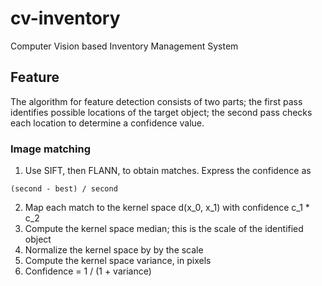 # cv-inventory
Computer Vision based Inventory Management System

## Feature
The algorithm for feature detection consists of two parts; the first pass identifies possible locations of the target object; the second pass checks each location to determine a confidence value.

### Image matching
1. Use SIFT, then FLANN, to obtain matches. Express the confidence as
```
(second - best) / second
```
2. Map each match to the kernel space d(x_0, x_1) with confidence c_1 * c_2
3. Compute the kernel space median; this is the scale of the identified object
4. Normalize the kernel space by by the scale
5. Compute the kernel space variance, in pixels
6. Confidence = 1 / (1 + variance)
